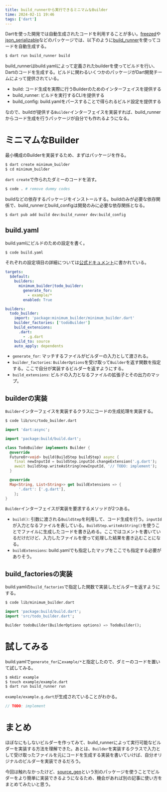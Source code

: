 ```yaml
---
title: build_runnerから実行できるミニマムなBuilder
time: 2024-02-11 19:46
tags: ['dart']
---
```


Dartを使った開発では自動生成されたコードを利用することが多い。[freezed](https://pub.dev/packages/freezed)や[json_serializable](https://pub.dev/packages/json_serializable)などのパッケージでは、以下のように[build_runner](https://pub.dev/packages/build_runner)を使ってコードを自動生成する。

```bash
$ dart run build_runner build
```

build_runnerはbuild.yamlによって定義されたbuilderを使ってビルドを行い、Dartのコードを生成する。ビルドに関わるいくつかのパッケージがDart開発チームによって提供されている。

- build: コード生成を実際に行うBuilderのためのインターフェイスを提供する
- build_runner: ビルドを実行するCLIを提供する
- build_config: build.yamlをパースすることで得られるビルド設定を提供する

なので、buildが提供する`Builder`インターフェイスを実装すれば、build_runnerからコード生成を行うパッケージが自分でも作れるようになる。

# ミニマムなBuilder

最小構成のBuilderを実装するため、まずはパッケージを作る。

```bash
$ dart create minimum_builder
$ cd minimum_builder
```

`dart create`で作られたダミーのコードを消す。

```bash
$ code . # remove dummy codes
```

buildなどの依存するパッケージをインストールする。buildのみが必要な依存関係で、build_runnerとbuild_configは開発のみに必要な依存関係となる。

```bash
$ dart pub add build dev:build_runner dev:build_config
```

## build.yaml

build.yamlにビルドのための設定を書く。

```bash
$ code build.yaml
```

それぞれの設定項目の詳細については[公式ドキュメント](https://github.com/dart-lang/build/blob/master/docs/build_yaml_format.md)に書かれている。

```yaml
targets:
  $default:
    builders:
      minimum_builder|todo_builder:
        generate_for:
          - example/*
        enabled: True

builders:
  todo_builder:
    import: 'package:minimum_builder/minimum_builder.dart'
    builder_factories: ['todoBuilder']
    build_extensions:
      .dart:
        - .g.dart
    build_to: source
    auto_apply: dependents
```

- `generate_for`: マッチするファイルがビルダーの入力として渡される。
- `builder_factories`: `BuilderOptions`を受け取って`Builder`を返す関数を指定する。ここで自分が実装するビルダーを返すようにする。
- `build_extensions`: ビルドの入力となるファイルの拡張子とその出力のマップ。

## builderの実装

`Builder`インターフェイスを実装するクラスにコードの生成処理を実装する。

```bash
$ code lib/src/todo_builder.dart
```

```dart
import 'dart:async';

import 'package:build/build.dart';

class TodoBuilder implements Builder {
  @override
  FutureOr<void> build(BuildStep buildStep) async {
    final newInputId = buildStep.inputId.changeExtension('.g.dart');
    await buildStep.writeAsString(newInputId, '// TODO: implement');
  }

  @override
  Map<String, List<String>> get buildExtensions => {
      '.dart': ['.g.dart'],
    };
}
```

`Builder`インターフェイスが実装を要求するメソッドが2つある。

- `build()`: 引数に渡される`BuildStep`を利用して、コード生成を行う。`inputId`が入力となるファイルを表している。`BuildStep.writeAsString()`を使うことでファイルに生成したコードを書き込める。ここではコメントを書いているだけだけど、入力したファイルを使って処理した結果を書き込むことになる。
- `buildExtensions`: build.yamlでも指定したマップをここでも指定する必要がありそう。

## build_factoriesの実装

build.yamlの`build_factories`で指定した関数で実装したビルダーを返すようにする。

```bash
$ code lib/minimum_builder.dart
```

```dart
import 'package:build/build.dart';
import 'src/todo_builder.dart';

Builder todoBuilder(BuilderOptions options) => TodoBuilder();
```

# 試してみる

build.yamlで`generate_for`に`example/*`と指定したので、ダミーのコードを置いて試してみる。

```bash
$ mkdir example
$ touch example/example.dart
$ dart run build_runner run
```

`example/example.g.dart`が生成されていることがわかる。

```dart
// TODO: implement
```

# まとめ
ほぼなにもしないビルダーを作ってみて、build_runnerによって実行可能なビルダーを実装する方法を理解できた。あとは、`Builder`を実装するクラスで入力として受け取ったファイルを元にコードを生成する実装を書いていけば、自分オリジナルのビルダーを実装できるだろう。

今回は触れなかったけど、[source_gen](https://pub.dev/packages/source_gen)という別のパッケージを使うことでビルダーをより簡単に実装できるようになるため、機会があれば別の記事に使い方をまとめてみたいと思う。
